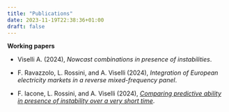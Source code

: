 ```yaml
---
title: "Publications"
date: 2023-11-19T22:38:36+01:00
draft: false
---
```


**Working papers**

- Viselli A. (2024), *Nowcast combinations in presence of instabilities*.

- F. Ravazzolo, L. Rossini, and A. Viselli (2024), *Integration of European electricity markets in a reverse mixed-frequency panel*.

- F. Iacone, L. Rossini, and A. Viselli (2024), [*Comparing predictive ability in presence of instability over a very short time*](https://arxiv.org/abs/2405.11954).


